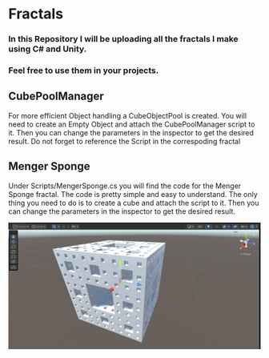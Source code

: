 # Fractals
### In this Repository I will be uploading all the fractals I make using C# and Unity.
### Feel free to use them in your projects.

## CubePoolManager
For more efficient Object handling a CubeObjectPool is created. You will need to create an Empty Object and attach the CubePoolManager script to it. Then you can change the parameters in the inspector to get the desired result. Do not forget to reference the Script in the correspoding fractal

## Menger Sponge

Under Scripts/MengerSponge.cs you will find the code for the Menger Sponge fractal. The code is pretty simple and easy to understand. The only thing you need to do is to create a cube and attach the script to it. Then you can change the parameters in the inspector to get the desired result.


![MengerSpongeOriginal](Docs/MengerSpongeOriginal.png)